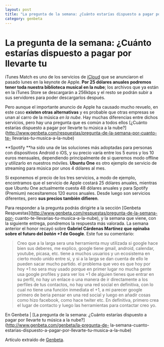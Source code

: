 ```yaml
---
layout: post
title: "La pregunta de la semana: ¿Cuánto estarías dispuesto a pagar por llevarte tu"
category: genbeta
---
```


# La pregunta de la semana: ¿Cuánto estarías dispuesto a pagar por llevarte tu


iTunes Match es uno de los servicios de
[iCloud](http://www.genbeta.com/productos/herramientas/icloud) que se
anunciaron el pasado lunes en la keynote de Apple. **Por 25 dólares anuales
podremos tener toda nuestra biblioteca musical en la nube**; los archivos que
ya están en la iTunes Store se descargarán a 256kbps y el resto se podrán
subir a sus servidores para poder descargarlos después.

Pero aunque el importante anuncio de Apple ha causado mucho revuelo, en este
caso **existen otras alternativas** y es probable que otras empresas se unan
al carro de la música _en la nube_. Hay muchas diferencias entre dichos
servicios, pero hay una pregunta que es común a todos ellos [¿Cuánto estarías
dispuesto a pagar por llevarte tu música a la
nube?](http://www.genbeta.com/respuestas/pregunta-de-la-semana-por-cuanto-te-
llevarias-tu-musica-a-la-nube)  
  
**Spotify **ha sido una de las soluciones más adoptadas para personas con dispositivos Android o iOS, y su precio varía entre los 5 euros y los 10 euros mensuales, dependiendo principalmente de si queremos modo offline y utilizarlo en nuestros móviles. **Ubuntu One** es otro ejemplo de servicio de streaming para música por unos 4 dólares al mes.

Si exponemos el precio de los tres servicios, a modo de ejemplo, encontramos
que el servicio de Apple costará 25 dólares anuales, mientras que Ubuntu One
actualmente cuesta 48 dólares anuales y para Spotify (Premium) necesitaremos
120 euros anuales. Desde luego son servicios diferentes, pero **sus precios
también difieren**.

Para responder a la pregunta podrás dirigirte a la sección [Genbeta
Respuestas](http://www.genbeta.com/respuestas/pregunta-de-la-semana-por-
cuanto-te-llevarias-tu-musica-a-la-nube), y la semana que viene, con la
siguiente entrega, pondremos la respuesta más valorada. La semana anterior el
honor recayó sobre **Gabriel Cárdenas Martínez que opinaba sobre el futuro del
_botón +1_ de Google**. Este fue su comentario:

> Creo que a la larga sera una herramienta muy utilizada si google hace bien
sus deberes, me explico, google tiene gmail, android, calendar, youtube,
picasa, etc. tiene a muchos usuarios y un ecosistema en cierto modo unido
entre si, y si a la larga se dan cuenta de ello le pueden sacar mucho partido.
el problema que veo es que hoy por hoy +1 no sera muy usado porque en primer
lugar no mucha gente usa google profiles y para ver los +1 de alguien tienes
que entrar en su perfil, no hay un enlace o una manera de ir directamente a
los perfiles de tus contactos, no hay una red social en definitiva, con lo
cual no tiene una función inmediata el +1, a mi parecer google primero de
beria pensar en una red social y luego en añadir cosas como hizo facebook,
como hace twiter etc. En definitiva, primero crea el lugar de contacto y luego
las herramientas para contactar creo yo.

En Genbeta | [La pregunta de la semana: ¿Cuánto estarías dispuesto a pagar por
llevarte tu música a la nube?](http://www.genbeta.com/genbeta/la-pregunta-de-
la-semana-cuanto-estarias-dispuesto-a-pagar-por-llevarte-tu-musica-a-la-nube)

Artículo extraído de [Genbeta](http://www.genbeta.com).